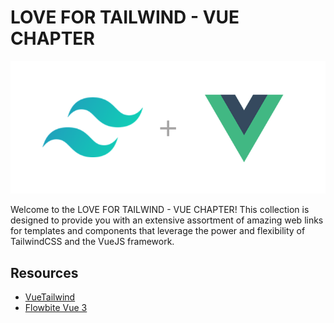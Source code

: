 # LOVE FOR TAILWIND - VUE CHAPTER

![TailwindCSS Logo](1628644787-tailwind-vue.png)

Welcome to the LOVE FOR TAILWIND - VUE CHAPTER! This collection is designed to provide you with an extensive assortment of amazing web links for templates and components that leverage the power and flexibility of TailwindCSS and the VueJS framework.

## Resources

- [VueTailwind](https://www.vue-tailwind.com/)
- [Flowbite Vue 3](https://flowbite-vue.com/)